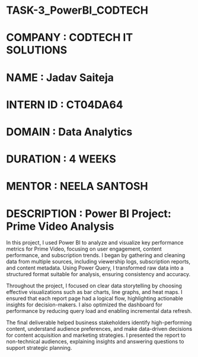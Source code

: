 # TASK-3_PowerBI_CODTECH

# COMPANY : CODTECH IT SOLUTIONS

# NAME : Jadav Saiteja

# INTERN ID : CT04DA64

# DOMAIN : Data Analytics

# DURATION : 4 WEEKS

# MENTOR : NEELA SANTOSH

# DESCRIPTION : Power BI Project: Prime Video Analysis

In this project, I used Power BI to analyze and visualize key performance metrics for Prime Video, focusing on user engagement, content performance, and subscription trends. I began by gathering and cleaning data from multiple sources, including viewership logs, subscription reports, and content metadata. Using Power Query, I transformed raw data into a structured format suitable for analysis, ensuring consistency and accuracy.

Throughout the project, I focused on clear data storytelling by choosing effective visualizations such as bar charts, line graphs, and heat maps. I ensured that each report page had a logical flow, highlighting actionable insights for decision-makers. I also optimized the dashboard for performance by reducing query load and enabling incremental data refresh.

The final deliverable helped business stakeholders identify high-performing content, understand audience preferences, and make data-driven decisions for content acquisition and marketing strategies. I presented the report to non-technical audiences, explaining insights and answering questions to support strategic planning.
